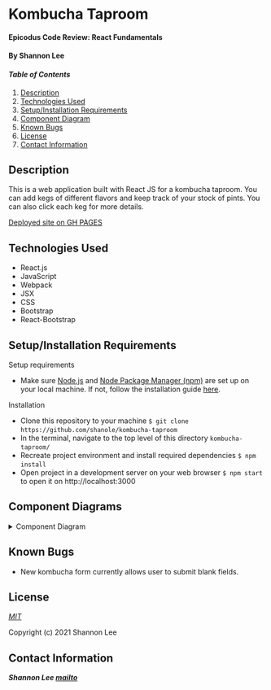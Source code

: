# Kombucha Taproom

#### Epicodus Code Review: React Fundamentals

#### By Shannon Lee

#### _Table of Contents_

1. [Description](#description)
2. [Technologies Used](#technologies)
3. [Setup/Installation Requirements](#setup)
4. [Component Diagram](#diagram)
5. [Known Bugs](#bugs)
6. [License](#license)
7. [Contact Information](#contact)

## Description <a id="description"></a>

This is a web application built with React JS for a kombucha taproom. You can add kegs of different flavors and keep track of your stock of pints. You can also click each keg for more details.

[Deployed site on GH PAGES](https://shanole.github.io/kombucha-taproom/)

## Technologies Used <a id="technologies"></a>

- React.js
- JavaScript
- Webpack
- JSX
- CSS
- Bootstrap
- React-Bootstrap

## Setup/Installation Requirements <a id="setup"></a>

Setup requirements

- Make sure [Node.js](https://nodejs.org/en/) and [Node Package Manager (npm)](https://www.npmjs.com/) are set up on your local machine. If not, follow the installation guide [here](https://www.learnhowtoprogram.com/intermediate-javascript/getting-started-with-javascript/installing-node-js).

Installation

- Clone this repository to your machine `$ git clone https://github.com/shanole/kombucha-taproom`
- In the terminal, navigate to the top level of this directory `kombucha-taproom/`
- Recreate project environment and install required dependencies `$ npm install`
- Open project in a development server on your web browser `$ npm start` to open it on http://localhost:3000

## Component Diagrams <a id="diagram"></a>

<details>
  <summary>Component Diagram</summary>

![component diagram](/kombucha-components.png)

</details>

## Known Bugs <a id="bugs"></a>

- New kombucha form currently allows user to submit blank fields.

## License <a id="license"></a>

_[MIT](https://choosealicense.com/licenses/mit/)_

Copyright (c) 2021 Shannon Lee

## Contact Information <a id="contact"></a>

**_Shannon Lee [mailto](mailto:shannonleehj@gmail.com)_**
